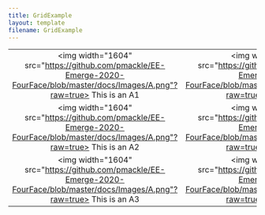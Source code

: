 ```yaml
---
title: GridExample
layout: template
filename: GridExample
--- 
```



| | | |
|:-------------------------:|:-------------------------:|:-------------------------:|
|<img width="1604" src="https://github.com/pmackle/EE-Emerge-2020-FourFace/blob/master/docs/Images/A.png"?raw=true>  This is an A1 |  <img width="1604" src="https://github.com/pmackle/EE-Emerge-2020-FourFace/blob/master/docs/Images/B.png"?raw=true> This is a B1 | <img width="1604" src="https://github.com/pmackle/EE-Emerge-2020-FourFace/blob/master/docs/Images/C.png"?raw=true>  This is a C1|
|<img width="1604" src="https://github.com/pmackle/EE-Emerge-2020-FourFace/blob/master/docs/Images/A.png"?raw=true>  This is an A2 |  <img width="1604" src="https://github.com/pmackle/EE-Emerge-2020-FourFace/blob/master/docs/Images/B.png"?raw=true> This is a B2 | <img width="1604" src="https://github.com/pmackle/EE-Emerge-2020-FourFace/blob/master/docs/Images/C.png"?raw=true> This is a C2|
|<img width="1604" src="https://github.com/pmackle/EE-Emerge-2020-FourFace/blob/master/docs/Images/A.png"?raw=true>  This is an A3 |  <img width="1604" src="https://github.com/pmackle/EE-Emerge-2020-FourFace/blob/master/docs/Images/B.png"?raw=true> This is a B3 | <img width="1604" src="https://github.com/pmackle/EE-Emerge-2020-FourFace/blob/master/docs/Images/C.png"?raw=true>  This is a C3|
